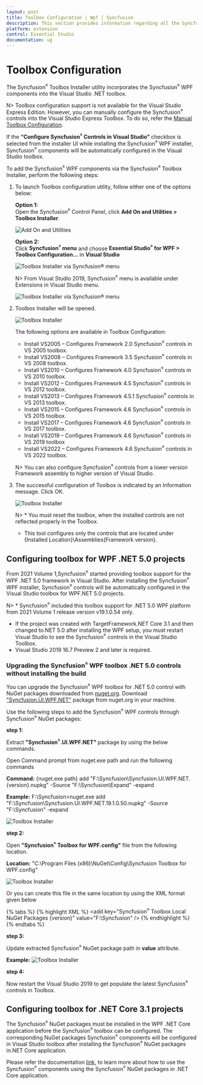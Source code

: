 ```yaml
---
layout: post
title: Toolbox Configuration | Wpf | Syncfusion
description: This section provides information regarding all the Syncfusion Essential Studio utilities and its usage
platform: extension
control: Essential Studio
documentation: ug
---
```


# Toolbox Configuration

The Syncfusion<sup style="font-size:70%">&reg;</sup> Toolbox Installer utility incorporates the Syncfusion<sup style="font-size:70%">&reg;</sup> WPF components into the Visual Studio .NET toolbox.

N> Toolbox configuration support is not available for the Visual Studio Express Edition. However, you can manually configure the Syncfusion<sup style="font-size:70%">&reg;</sup> controls into the Visual Studio Express Toolbox. To do so, refer the [Manual Toolbox Configuration](https://help.Syncfusion.com/common/faq/how-to-configure-the-toolbox-of-visual-studio-manually).

If the <b>“Configure Syncfusion<sup style="font-size:70%">&reg;</sup> Controls in Visual Studio”</b> checkbox is selected from the installer UI while installing the Syncfusion<sup style="font-size:70%">&reg;</sup> WPF installer, Syncfusion<sup style="font-size:70%">&reg;</sup> components will be automatically configured in the Visual Studio toolbox.

To add the Syncfusion<sup style="font-size:70%">&reg;</sup> WPF components via the Syncfusion<sup style="font-size:70%">&reg;</sup> Toolbox Installer, perform the following steps:

1. To launch Toolbox configuration utility, follow either one of the options below:

   **Option 1:**   
   Open the Syncfusion<sup style="font-size:70%">&reg;</sup> Control Panel, click **Add On and Utilities > Toolbox Installer**.
   
   ![Add On and Utilities](Toolbox-Configuration_images/Toolbox-Configuration_img1.png)
   
   **Option 2:**  
   Click **Syncfusion<sup style="font-size:70%">&reg;</sup> menu** and choose **Essential Studio<sup style="font-size:70%">&reg;</sup> for WPF > Toolbox Configuration...** in **Visual Studio**

   ![Toolbox Installer via Syncfusion<sup style="font-size:70%">&reg;</sup> menu](Toolbox-Configuration_images/Syncfusion_Menu_Toolbox.png)

   N> From Visual Studio 2019, Syncfusion<sup style="font-size:70%">&reg;</sup> menu is available under Extensions in Visual Studio menu.

   ![Toolbox Installer via Syncfusion<sup style="font-size:70%">&reg;</sup> menu](Toolbox-Configuration_images/Syncfusion_Menu_Toolbox_2019.png)

2. Toolbox Installer will be opened.

   ![Toolbox Installer](Toolbox-Configuration_images/Toolbox-Configuration_img2.png)

   The following options are available in Toolbox Configuration:

   * Install VS2005 – Configures Framework 2.0 Syncfusion<sup style="font-size:70%">&reg;</sup> controls in VS 2005 toolbox.
   * Install VS2008 – Configures Framework 3.5 Syncfusion<sup style="font-size:70%">&reg;</sup> controls in VS 2008 toolbox.
   * Install VS2010 – Configures Framework 4.0 Syncfusion<sup style="font-size:70%">&reg;</sup> controls in VS 2010 toolbox.
   * Install VS2012 – Configures Framework 4.5 Syncfusion<sup style="font-size:70%">&reg;</sup> controls in VS 2012 toolbox.
   * Install VS2013 – Configures Framework 4.5.1 Syncfusion<sup style="font-size:70%">&reg;</sup> controls in VS 2013 toolbox.
   * Install VS2015 – Configures Framework 4.6 Syncfusion<sup style="font-size:70%">&reg;</sup> controls in VS 2015 toolbox.
   * Install VS2017 – Configures Framework 4.6 Syncfusion<sup style="font-size:70%">&reg;</sup> controls in VS 2017 toolbox.
   * Install VS2019 – Configures Framework 4.6 Syncfusion<sup style="font-size:70%">&reg;</sup> controls in VS 2019 toolbox
   * Install VS2022 – Configures Framework 4.6 Syncfusion<sup style="font-size:70%">&reg;</sup> controls in VS 2022 toolbox.
   
    N> You can also configure Syncfusion<sup style="font-size:70%">&reg;</sup> controls from a lower version Framework assembly to higher version of Visual Studio.
   
3. The successful configuration of Toolbox is indicated by an Information message. Click OK.

   ![Toolbox Installer](Toolbox-Configuration_images/Toolbox-Configuration_img3.png)
   
   
   N> * You must reset the toolbox, when the installed controls are not reflected properly in the Toolbox. 
   * This tool configures only the controls that are located under {Installed Location}\Assemblies\{Framework version}. 

   
## Configuring toolbox for WPF .NET 5.0 projects

From 2021 Volume 1,Syncfusion<sup style="font-size:70%">&reg;</sup> started providing toolbox support for the WPF .NET 5.0 framework in Visual Studio. After installing the Syncfusion<sup style="font-size:70%">&reg;</sup> WPF installer, Syncfusion<sup style="font-size:70%">&reg;</sup> controls will be automatically configured in the Visual Studio toolbox for WPF.NET 5.0 projects.

N> * Syncfusion<sup style="font-size:70%">&reg;</sup> included this toolbox support for .NET 5.0 WPF platform from 2021 Volume 1 release version v19.1.0.54 only. 
* If the project was created with TargetFramework.NET Core 3.1 and then changed to.NET 5.0 after installing the WPF setup, you must restart Visual Studio to see the Syncfusion<sup style="font-size:70%">&reg;</sup> controls in the Visual Studio Toolbox. 
* Visual Studio 2019 16.7 Preview 2 and later is required.

### Upgrading the Syncfusion<sup style="font-size:70%">&reg;</sup> WPF toolbox .NET 5.0 controls without installing the build

You can upgrade the Syncfusion<sup style="font-size:70%">&reg;</sup> WPF toolbox for .NET 5.0 control with NuGet packages downloaded from [nuget.org](https://www.nuget.org/). Download ["Syncfusion.UI.WPF.NET"](https://www.nuget.org/packages/Syncfusion.UI.WPF.NET/) package from nuget.org in your machine.

Use the following steps to add the Syncfusion<sup style="font-size:70%">&reg;</sup> WPF controls through Syncfusion<sup style="font-size:70%">&reg;</sup> NuGet packages:

**step 1:** 
   
   Extract **"Syncfusion<sup style="font-size:70%">&reg;</sup>.UI.WPF.NET"** package by using the below commands.
	
   Open Command prompt from nuget.exe path and run the following commands
	
   **Command:** {nuget.exe path} add "F:\Syncfusion\Syncfusion.UI.WPF.NET.{version}.nupkg" -Source "F:\Syncfusion\Expand" -expand
	
   **Example:** F:\Syncfusion>nuget.exe add "F:\Syncfusion\Syncfusion.UI.WPF.NET.19.1.0.50.nupkg" -Source "F:\Syncfusion" -expand
	
   ![Toolbox Installer](Toolbox-Configuration_images/NET_50_Toolbox_Package_Extract.png)
	
**step 2:** 

   Open **"Syncfusion<sup style="font-size:70%">&reg;</sup> Toolbox for WPF.config"** file from the following location.
	
   **Location:** "C:\Program Files (x86)\NuGet\Config\Syncfusion Toolbox for WPF.config"
	
   ![Toolbox Installer](Toolbox-Configuration_images/NET_50_Toolbox.png)

   Or you can create this file in the same location by using the XML format given below
    
   {% tabs %}
   {% highlight XML %}
     <?xml version="1.0" encoding="utf-8"?>
      <configuration>
        <fallbackPackageFolders>
          <add key="Syncfusion<sup style="font-size:70%">&reg;</sup> Toolbox Local NuGet Packages {version}" value="F:\Syncfusion" />
        </fallbackPackageFolders>
      </configuration>
   {% endhighlight %}
   {% endtabs %}
	
**step 3:**
   
   Update extracted Syncfusion<sup style="font-size:70%">&reg;</sup> NuGet package path in **value** attribute.
	
   **Example:**
   ![Toolbox Installer](Toolbox-Configuration_images/NET_50_Toolbox_Package_update.png)
	
**step 4:**
   
   Now restart the Visual Studio 2019 to get populate the latest Syncfusion<sup style="font-size:70%">&reg;</sup> controls in Toolbox.


## Configuring toolbox for .NET Core 3.1 projects

The Syncfusion<sup style="font-size:70%">&reg;</sup> NuGet packages must be installed in the WPF .NET Core application before the Syncfusion<sup style="font-size:70%">&reg;</sup> toolbox can be configured. The corresponding NuGet packages Syncfusion<sup style="font-size:70%">&reg;</sup> components will be configured in Visual Studio toolbox after installing the Syncfusion<sup style="font-size:70%">&reg;</sup> NuGet packages in.NET Core application. 

Please refer the documentation [link](../../wpf/installation/install-nuget-packages), to learn more about how to use the Syncfusion<sup style="font-size:70%">&reg;</sup> components using the Syncfusion<sup style="font-size:70%">&reg;</sup> NuGet packages in .NET Core application.
   
